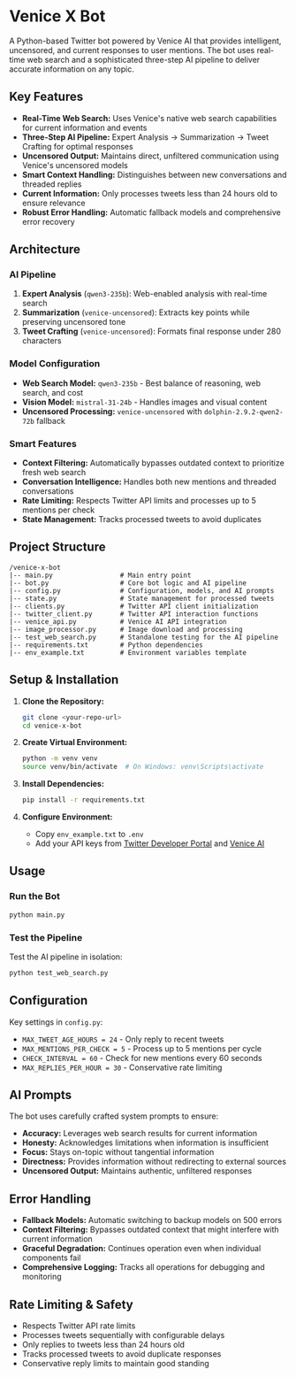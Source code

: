# Venice X Bot

A Python-based Twitter bot powered by Venice AI that provides intelligent, uncensored, and current responses to user mentions. The bot uses real-time web search and a sophisticated three-step AI pipeline to deliver accurate information on any topic.

## Key Features

- **Real-Time Web Search:** Uses Venice's native web search capabilities for current information and events
- **Three-Step AI Pipeline:** Expert Analysis → Summarization → Tweet Crafting for optimal responses
- **Uncensored Output:** Maintains direct, unfiltered communication using Venice's uncensored models
- **Smart Context Handling:** Distinguishes between new conversations and threaded replies
- **Current Information:** Only processes tweets less than 24 hours old to ensure relevance
- **Robust Error Handling:** Automatic fallback models and comprehensive error recovery

## Architecture

### AI Pipeline
1. **Expert Analysis** (`qwen3-235b`): Web-enabled analysis with real-time search
2. **Summarization** (`venice-uncensored`): Extracts key points while preserving uncensored tone
3. **Tweet Crafting** (`venice-uncensored`): Formats final response under 280 characters

### Model Configuration
- **Web Search Model:** `qwen3-235b` - Best balance of reasoning, web search, and cost
- **Vision Model:** `mistral-31-24b` - Handles images and visual content
- **Uncensored Processing:** `venice-uncensored` with `dolphin-2.9.2-qwen2-72b` fallback

### Smart Features
- **Context Filtering:** Automatically bypasses outdated context to prioritize fresh web search
- **Conversation Intelligence:** Handles both new mentions and threaded conversations
- **Rate Limiting:** Respects Twitter API limits and processes up to 5 mentions per check
- **State Management:** Tracks processed tweets to avoid duplicates

## Project Structure

```
/venice-x-bot
|-- main.py                 # Main entry point
|-- bot.py                  # Core bot logic and AI pipeline
|-- config.py               # Configuration, models, and AI prompts
|-- state.py                # State management for processed tweets
|-- clients.py              # Twitter API client initialization
|-- twitter_client.py       # Twitter API interaction functions
|-- venice_api.py           # Venice AI API integration
|-- image_processor.py      # Image download and processing
|-- test_web_search.py      # Standalone testing for the AI pipeline
|-- requirements.txt        # Python dependencies
|-- env_example.txt         # Environment variables template
```

## Setup & Installation

1. **Clone the Repository:**
   ```bash
   git clone <your-repo-url>
   cd venice-x-bot
   ```

2. **Create Virtual Environment:**
   ```bash
   python -m venv venv
   source venv/bin/activate  # On Windows: venv\Scripts\activate
   ```

3. **Install Dependencies:**
   ```bash
   pip install -r requirements.txt
   ```

4. **Configure Environment:**
   - Copy `env_example.txt` to `.env`
   - Add your API keys from [Twitter Developer Portal](https://developer.twitter.com/en/portal/dashboard) and [Venice AI](https://www.venice.ai/)

## Usage

### Run the Bot
```bash
python main.py
```

### Test the Pipeline
Test the AI pipeline in isolation:
```bash
python test_web_search.py
```

## Configuration

Key settings in `config.py`:
- `MAX_TWEET_AGE_HOURS = 24` - Only reply to recent tweets
- `MAX_MENTIONS_PER_CHECK = 5` - Process up to 5 mentions per cycle
- `CHECK_INTERVAL = 60` - Check for new mentions every 60 seconds
- `MAX_REPLIES_PER_HOUR = 30` - Conservative rate limiting

## AI Prompts

The bot uses carefully crafted system prompts to ensure:
- **Accuracy:** Leverages web search results for current information
- **Honesty:** Acknowledges limitations when information is insufficient
- **Focus:** Stays on-topic without tangential information
- **Directness:** Provides information without redirecting to external sources
- **Uncensored Output:** Maintains authentic, unfiltered responses

## Error Handling

- **Fallback Models:** Automatic switching to backup models on 500 errors
- **Context Filtering:** Bypasses outdated context that might interfere with current information
- **Graceful Degradation:** Continues operation even when individual components fail
- **Comprehensive Logging:** Tracks all operations for debugging and monitoring

## Rate Limiting & Safety

- Respects Twitter API rate limits
- Processes tweets sequentially with configurable delays
- Only replies to tweets less than 24 hours old
- Tracks processed tweets to avoid duplicate responses
- Conservative reply limits to maintain good standing 
